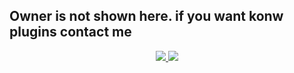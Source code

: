 ## Owner is not shown here. if you want konw plugins contact me 

<p align="center">
  <a href="https://github.com/Kaweeshachamodk">
    <img src="https://img.shields.io/static/v1?label=Github&message=Virus Fucker&color=aqua&style=plastic">

  </a>
    <a href="https://t.me/Aqua_Snake">
    <img src="https://img.shields.io/static/v1?label=Telegram&message=Virus Fucker&color=grassgreen&style=plastic">

  </a>
</p>

